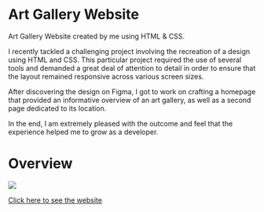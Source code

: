 # Art Gallery Website
 Art Gallery Website created by me using HTML & CSS.

I recently tackled a challenging project involving the recreation of a design using HTML and CSS. This particular project required the use of several tools and demanded a great deal of attention to detail in order to ensure that the layout remained responsive across various screen sizes.

After discovering the design on Figma, I got to work on crafting a homepage that provided an informative overview of an art gallery, as well as a second page dedicated to its location.

In the end, I am extremely pleased with the outcome and feel that the experience helped me to grow as a developer.

<h1>Overview</h1>

<img src="https://iili.io/HOdXVyu.md.png">

<a href="https://giochagelishvili.github.io/artgallery/">Click here to see the website</a>
